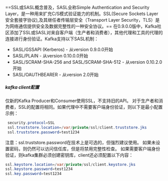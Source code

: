 ==SSL或SASL概念普及，SASL全称Simple Authentication and Security Layer，是一种用来扩充C/S模式验证能力的机制。SSL(Secure Sockets Layer 安全套接字协议),及其继任者传输层安全（Transport Layer Security，TLS）是为网络通信提供安全及数据完整性的一种安全协议。==
在0.9.0.0版中，Kafka社区添加了SSL或SASL对来自客户端（生产者和消费者），其他代理和工具的代理的连接进行身份验证。Kafka支持以下SASL机制：
  - SASL/GSSAPI (Kerberos) - 从version 0.9.0.0开始
  - SASL/PLAIN - 从version 0.10.0.0开始
  - SASL/SCRAM-SHA-256 and SASL/SCRAM-SHA-512 - 从version 0.10.2.0开始
  - SASL/OAUTHBEARER - 从version 2.0开始
##### kafka client配置
仅新的Kafka Producer和Consumer使用SSL，不支持旧的API。 对于生产者和消费者，SSL的配置将相同。如果代理中不需要客户端身份验证，则以下是最小配置示例：
```java
 security.protocol=SSL
 ssl.truststore.location=/var/private/ssl/client.truststore.jks
 ssl.truststore.password=test1234
```
注意：ssl.truststore.password在技术上是可选的，但强烈建议使用。 如果未设置密码，则仍然可以访问信任库，但是将禁用完整性检查。 如果需要客户端身份验证，则kafka集群必须创建密钥库，client还必须配置以下内容：
```java
ssl.keystore.location=/var/private/ssl/client.keystore.jks
ssl.keystore.password=test1234
ssl.key.password=test1234
```

